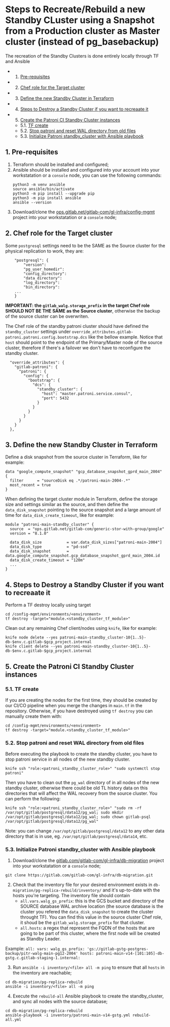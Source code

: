 # Steps to Recreate/Rebuild a new Standby CLuster using a Snapshot from a Production cluster as Master cluster (instead of pg_basebackup)

The recreation of the Standby Clusters is done entirely locally through TF and Ansible

<!-- vscode-markdown-toc -->
* 1. [Pre-requisites](#Pre-requisites)
* 2. [Chef role for the Target cluster](#ChefrolefortheTargetcluster)
* 3. [Define the new Standby Cluster in Terraform](#DefinethenewStandbyClusterinTerraform)
* 4. [Steps to Destroy a Standby Cluster if you want to recreaate it](#StepstoDestroyaStandbyClusterifyouwanttorecreaateit)
* 5. [Create the Patroni CI Standby Cluster instances](#CreatethePatroniCIStandbyClusterinstances)
	* 5.1. [TF create](#TFcreate)
	* 5.2. [Stop patroni and reset WAL directory from old files](#StoppatroniandresetWALdirectoryfromoldfiles)
	* 5.3. [Initialize Patroni standby_cluster with Ansible playbook](#InitializePatronistandby_clusterwithAnsibleplaybook)

<!-- vscode-markdown-toc-config
	numbering=true
	autoSave=true
	/vscode-markdown-toc-config -->
<!-- /vscode-markdown-toc -->

##  1. <a name='Pre-requisites'></a>Pre-requisites

1. Terraform should be installed and configured;
2. Ansible should be installed and configured into your account into your workstatation or a `console` node, you can use the following commands:
    ```
    python3 -m venv ansible
    source ansible/bin/activate
    python3 -m pip install --upgrade pip
    python3 -m pip install ansible
    ansible --version
    ```
3. Download/clone the [ops.gitlab.net/gitlab-com/gl-infra/config-mgmt](https://ops.gitlab.net/gitlab-com/gl-infra/config-mgmt) project into your workstatation or a `console` node;

##  2. <a name='ChefrolefortheTargetcluster'></a>Chef role for the Target cluster

Some `postgresql` settings need to be the SAME as the Source cluster for the physical replication to work, they are:

```
    "postgresql": {
        "version":
        "pg_user_homedir":
        "config_directory":
        "data_directory":
        "log_directory":
        "bin_directory":
    ...
    }

```

**IMPORTANT: the `gitlab_walg.storage_prefix` in the target Chef role SHOULD NOT BE THE SAME as the Source cluster**, otherwise the backup of the source cluster can be overwriten.

The Chef role of the standby patroni cluster should have defined the `standby_cluster` settings under `override_attributes.gitlab-patroni.patroni.config.bootstrap.dcs` like the bellow example.
Notice that `host` should point to the endpoint of the Primary/Master node of the source cluster, therefore if there's a failover we don't have to reconfigure the standby cluster.

```
  "override_attributes": {
    "gitlab-patroni": {
      "patroni": {
        "config": {
          "bootstrap": {
            "dcs": {
              "standby_cluster": {
                "host": "master.patroni.service.consul",
                "port": 5432
              }
            }
          }
        }
      }
    }
  },
```

##  3. <a name='DefinethenewStandbyClusterinTerraform'></a>Define the new Standby Cluster in Terraform

Define a disk snapshot from the source cluster in Terraform, like for example:

```
data "google_compute_snapshot" "gcp_database_snapshot_gprd_main_2004" {
  filter      = "sourceDisk eq .*/patroni-main-2004-.*"
  most_recent = true
}
```

When defining the target cluster module in Terraform, define the storage size and settings similar as the source, and then define the `data_disk_snapshot` pointing to the source snapshot and a large amount of time for `data_disk_create_timeout`, like for example:

```
module "patroni-main-standby_cluster" {
  source  = "ops.gitlab.net/gitlab-com/generic-stor-with-group/google"
  version = "8.1.0"

  data_disk_size           = var.data_disk_sizes["patroni-main-2004"]
  data_disk_type           = "pd-ssd"
  data_disk_snapshot       = data.google_compute_snapshot.gcp_database_snapshot_gprd_main_2004.id
  data_disk_create_timeout = "120m"
  ...
}
```

##  4. <a name='StepstoDestroyaStandbyClusterifyouwanttorecreaateit'></a>Steps to Destroy a Standby Cluster if you want to recreaate it 

Perform a TF destroy locally using target

```
cd /config-mgmt/environments/<environment>
tf destroy -target="module.<standby_cluster_tf_module>"
```

Clean out any remaining Chef client/nodes using `knife`, like for example:

```
knife node delete --yes patroni-main-standby_cluster-10{1..5}-db-$env.c.gitlab-$gcp_project.internal
knife client delete --yes patroni-main-standby_cluster-10{1..5}-db-$env.c.gitlab-$gcp_project.internal
```


##  5. <a name='CreatethePatroniCIStandbyClusterinstances'></a>Create the Patroni CI Standby Cluster instances

###  5.1. <a name='TFcreate'></a>TF create

If you are creating the nodes for the first time, they should be created by our CI/CO pipeline when you merge the changes in `main.tf` in the repository. Otherwise, if you have destroyed using `tf destroy` you can manually create them with:

```
cd /config-mgmt/environments/<environment>
tf destroy -target="module.<standby_cluster_tf_module>"
```

###  5.2. <a name='StoppatroniandresetWALdirectoryfromoldfiles'></a>Stop patroni and reset WAL directory from old files

Before executing the playbook to create the standby cluster, you have to stop patroni service in all nodes of the new standby cluster.

```
knife ssh "role:<patroni_standby_cluster_role>" "sudo systemctl stop patroni"
````

Then you have to clean out the `pg_wal` directory of in all nodes of the new standby cluster, otherwise there could be old TL history data on this directories that will affect the WAL recovery from the source cluster.
You can perform the following:

```
knife ssh "role:<patroni_standby_cluster_role>" "sudo rm -rf /var/opt/gitlab/postgresql/data12/pg_wal; sudo mkdir /var/opt/gitlab/postgresql/data12/pg_wal; sudo chown gitlab-psql /var/opt/gitlab/postgresql/data12/pg_wal"
```

Note: you can change `/var/opt/gitlab/postgresql/data12` to any other data directory that is in use, eg. `/var/opt/gitlab/postgresql/data14`, etc.


###  5.3. <a name='InitializePatronistandby_clusterwithAnsibleplaybook'></a>Initialize Patroni standby_cluster with Ansible playbook

1. Download/clone the [gitlab.com/gitlab-com/gl-infra/db-migration](https://gitlab.com/gitlab-com/gl-infra/db-migration) project into your workstatation or a `console` node;

```
git clone https://gitlab.com/gitlab-com/gl-infra/db-migration.git
```

2. Check that the inventory file for your desired environment exists in `db-migration/pg-replica-rebuild/inventory/` and it's up-to-date with the hosts you're targeting. The inventory file should contain
    - `all.vars.walg_gs_prefix`: this is the GCS bucket and directory of the SOURCE database WAL archive location (the source database is the cluster you refered the `data_disk_snapshot` to create the cluster throught TF). You can find this value in the source cluster Chef role, it shoud be the `gitlab_walg.storage_prefix` for that cluster.
    - `all.hosts`: a regex that represent the FQDN of the hosts that are going to be part of this cluster, where the first node will be created as Standby Leader.

Example:
        ```
        all:
        vars:
            walg_gs_prefix: 'gs://gitlab-gstg-postgres-backup/pitr-walg-main-pg12-2004'
        hosts:
            patroni-main-v14-[101:105]-db-gstg.c.gitlab-staging-1.internal:
        ```

3. Run `ansible -i inventory/<file> all -m ping` to ensure that all `hosts` in the inventory are reachable;

```
cd db-migration/pg-replica-rebuild
ansible -i inventory/<file> all -m ping
```

4. Execute the `rebuild-all` Ansible playbook to create the standby_cluster, and sync all nodes with the source database;

```
cd db-migration/pg-replica-rebuild
ansible-playbook -i inventory/patroni-main-v14-gstg.yml rebuild-all.yml
```
